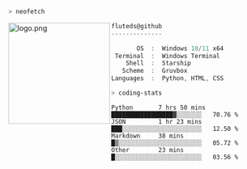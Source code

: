 ```zsh
> neofetch
```

<!--img align="left" src="https://github.com/fluteds.png" alt="logo.png" width="200"/>-->
<img align="left" src="https://external-content.duckduckgo.com/iu/?u=https%3A%2F%2F78.media.tumblr.com%2F975fca5f82161b190efdcaa05ffbd4ec%2Ftumblr_p6q6m9TJF01x3p3jmo1_500.png&f=1&nofb=1" alt="logo.png" width="200"/>

```csharp
fluteds@github
--------------

       OS  :  Windows 10/11 x64
 Terminal  :  Windows Terminal
    Shell  :  Starship
   Scheme  :  Gruvbox
Languages  :  Python, HTML, CSS
```

```zsh
> coding-stats
```

<!--START_SECTION:waka-->

```text
Python       7 hrs 50 mins   █████████████████▓░░░░░░░   70.76 %
JSON         1 hr 23 mins    ███░░░░░░░░░░░░░░░░░░░░░░   12.50 %
Markdown     38 mins         █▒░░░░░░░░░░░░░░░░░░░░░░░   05.72 %
Other        23 mins         █░░░░░░░░░░░░░░░░░░░░░░░░   03.56 %
```

<!--END_SECTION:waka-->

